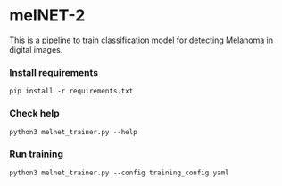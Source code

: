 # melNET-2
This is a pipeline to train classification model for detecting Melanoma in digital images.

### Install requirements
`pip install -r requirements.txt`

### Check help
`python3 melnet_trainer.py --help`

### Run training
`python3 melnet_trainer.py --config training_config.yaml`